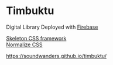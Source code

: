 # Timbuktu
Digital Library Deployed with <a href = "https://firebase.google.com/">Firebase</a>

<a href = "http://getskeleton.com">Skeleton CSS framework</a> <br>
<a href = "https://github.com/necolas/normalize.css/">Normalize CSS</a>

https://soundwanders.github.io/timbuktu/ 

